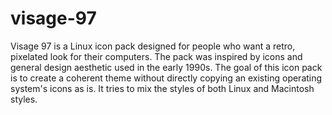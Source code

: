 # visage-97
Visage 97 is a Linux icon pack designed for people who want a retro, pixelated look for their computers.
The pack was inspired by icons and general design aesthetic used in the early 1990s. The goal of this icon pack is to create a coherent theme without directly copying an existing operating system's icons as is. It tries to mix the styles of both Linux and Macintosh styles.
